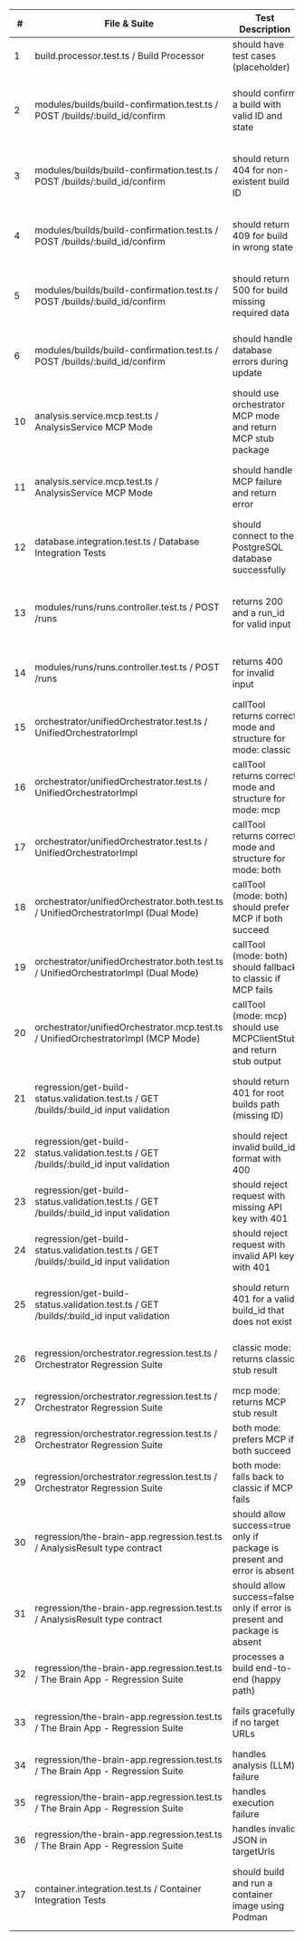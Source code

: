 | # | File & Suite | Test Description | Status | Why this test? |
|---|--------------|------------------|--------|----------------|
| 1 | build.processor.test.ts / Build Processor | should have test cases (placeholder) | [PASS] | A temporary placeholder test that will be replaced with detailed tests in a future PR. |
| 2 | modules/builds/build-confirmation.test.ts / POST /builds/:build_id/confirm | should confirm a build with valid ID and state | [PASS] | Verifies that a build in PENDING_USER_FEEDBACK state can be successfully confirmed, updating its status and saving the final configuration. |
| 3 | modules/builds/build-confirmation.test.ts / POST /builds/:build_id/confirm | should return 404 for non-existent build ID | [PASS] | Ensures that attempting to confirm a non-existent build returns a 404 Not Found response, preventing confusion. |
| 4 | modules/builds/build-confirmation.test.ts / POST /builds/:build_id/confirm | should return 409 for build in wrong state | [PASS] | Validates that only builds in the correct state (PENDING_USER_FEEDBACK) can be confirmed, enforcing workflow constraints. |
| 5 | modules/builds/build-confirmation.test.ts / POST /builds/:build_id/confirm | should return 500 for build missing required data | [PASS] | Ensures that builds missing sample results or configuration data cannot be confirmed, preventing corrupt or incomplete states. |
| 6 | modules/builds/build-confirmation.test.ts / POST /builds/:build_id/confirm | should handle database errors during update | [PASS] | Verifies proper error handling if database operations fail during confirmation, ensuring users get appropriate feedback. |
| 10 | analysis.service.mcp.test.ts / AnalysisService MCP Mode | should use orchestrator MCP mode and return MCP stub package | [PASS] | Verifies that the analysis service can use the MCP orchestrator mode and return a valid MCP package, confirming protocol support. |
| 11 | analysis.service.mcp.test.ts / AnalysisService MCP Mode | should handle MCP failure and return error | [PASS] | Ensures that MCP orchestrator errors are surfaced correctly to the caller, supporting robust error handling. |
| 12 | database.integration.test.ts / Database Integration Tests | should connect to the PostgreSQL database successfully | [SKIPPED] | Confirms that the application can connect to the database, a critical infrastructure dependency. Skipped if DB is not available. |
| 13 | modules/runs/runs.controller.test.ts / POST /runs | returns 200 and a run_id for valid input | [SKIPPED] | Tests the main happy path for creating a run. Currently marked as TODO: passes when run individually but fails in full test suite due to database isolation issues. |
| 14 | modules/runs/runs.controller.test.ts / POST /runs | returns 400 for invalid input | [PASS] | Ensures that invalid input is rejected with a 400 error, validating input schema enforcement. |
| 15 | orchestrator/unifiedOrchestrator.test.ts / UnifiedOrchestratorImpl | callTool returns correct mode and structure for mode: classic | [PASS] | Verifies that the orchestrator returns the correct response structure in classic mode. |
| 16 | orchestrator/unifiedOrchestrator.test.ts / UnifiedOrchestratorImpl | callTool returns correct mode and structure for mode: mcp | [PASS] | Ensures that MCP mode returns the expected structure, confirming protocol compatibility. |
| 17 | orchestrator/unifiedOrchestrator.test.ts / UnifiedOrchestratorImpl | callTool returns correct mode and structure for mode: both | [PASS] | Validates that dual mode returns the correct structure and mode field. |
| 18 | orchestrator/unifiedOrchestrator.both.test.ts / UnifiedOrchestratorImpl (Dual Mode) | callTool (mode: both) should prefer MCP if both succeed | [PASS] | Ensures the orchestrator prefers MCP output if both classic and MCP succeed, matching the intended priority. |
| 19 | orchestrator/unifiedOrchestrator.both.test.ts / UnifiedOrchestratorImpl (Dual Mode) | callTool (mode: both) should fallback to classic if MCP fails | [PASS] | Ensures fallback to classic mode if MCP fails, guaranteeing robustness in orchestrator logic. |
| 20 | orchestrator/unifiedOrchestrator.mcp.test.ts / UnifiedOrchestratorImpl (MCP Mode) | callTool (mode: mcp) should use MCPClientStub and return stub output | [PASS] | Verifies MCP mode integration returns the expected stub output, confirming correct wiring. |
| 21 | regression/get-build-status.validation.test.ts / GET /builds/:build_id input validation | should return 401 for root builds path (missing ID) | [PASS] | Ensures that requests to /builds/ without an ID are rejected with a 401 (due to auth check running before route handling). |
| 22 | regression/get-build-status.validation.test.ts / GET /builds/:build_id input validation | should reject invalid build_id format with 400 | [PASS] | Validates that only UUIDs are accepted as build IDs, ensuring strict parameter validation. |
| 23 | regression/get-build-status.validation.test.ts / GET /builds/:build_id input validation | should reject request with missing API key with 401 | [PASS] | Ensures authentication is required for build status queries, enforcing security. |
| 24 | regression/get-build-status.validation.test.ts / GET /builds/:build_id input validation | should reject request with invalid API key with 401 | [PASS] | Ensures only valid API keys are accepted, protecting the endpoint from unauthorized access. |
| 25 | regression/get-build-status.validation.test.ts / GET /builds/:build_id input validation | should return 401 for a valid build_id that does not exist | [PASS] | Confirms that requests for non-existent builds return 401 (due to auth check running before route handling). |
| 26 | regression/orchestrator.regression.test.ts / Orchestrator Regression Suite | classic mode: returns classic stub result | [PASS] | Ensures the orchestrator returns classic stub results in classic mode, verifying backward compatibility. |
| 27 | regression/orchestrator.regression.test.ts / Orchestrator Regression Suite | mcp mode: returns MCP stub result | [PASS] | Confirms MCP mode returns stub results, validating protocol switching. |
| 28 | regression/orchestrator.regression.test.ts / Orchestrator Regression Suite | both mode: prefers MCP if both succeed | [PASS] | Tests that dual mode prefers MCP results, matching design intent. |
| 29 | regression/orchestrator.regression.test.ts / Orchestrator Regression Suite | both mode: falls back to classic if MCP fails | [PASS] | Ensures dual mode falls back to classic if MCP fails, for resilience. |
| 30 | regression/the-brain-app.regression.test.ts / AnalysisResult type contract | should allow success=true only if package is present and error is absent | [PASS] | Validates the AnalysisResult type contract: success=true requires a package, no error. Prevents invalid states. |
| 31 | regression/the-brain-app.regression.test.ts / AnalysisResult type contract | should allow success=false only if error is present and package is absent | [PASS] | Ensures that failed analysis results always include an error and no package, enforcing type safety. |
| 32 | regression/the-brain-app.regression.test.ts / The Brain App - Regression Suite | processes a build end-to-end (happy path) | [PASS] | Verifies the full build processing pipeline, ensuring all major components work together as expected. |
| 33 | regression/the-brain-app.regression.test.ts / The Brain App - Regression Suite | fails gracefully if no target URLs | [PASS] | Ensures the system fails gracefully and provides clear feedback when required input is missing. |
| 34 | regression/the-brain-app.regression.test.ts / The Brain App - Regression Suite | handles analysis (LLM) failure | [PASS] | Verifies that LLM analysis errors are handled cleanly without crashing the system. |
| 35 | regression/the-brain-app.regression.test.ts / The Brain App - Regression Suite | handles execution failure | [PASS] | Ensures that execution errors are caught and reported, maintaining stability. |
| 36 | regression/the-brain-app.regression.test.ts / The Brain App - Regression Suite | handles invalid JSON in targetUrls | [PASS] | Validates the system's robustness against malformed input data. |
| 37 | container.integration.test.ts / Container Integration Tests | should build and run a container image using Podman | [SKIPPED] | Checks that the application's container image can be built and run, supporting deployment and CI/CD. Skipped if Podman is not available. |
